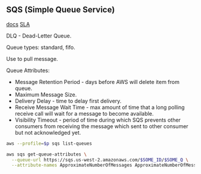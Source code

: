 SQS (Simple Queue Service)
-

[docs](https://docs.aws.amazon.com/sqs/index.html)
[SLA](https://aws.amazon.com/messaging/sla/)

DLQ - Dead-Letter Queue.

Queue types: standard, fifo.

Use to pull message.

Queue Attributes:
* Message Retention Period - days before AWS will delete item from queue.
* Maximum Message Size.
* Delivery Delay - time to delay first delivery.
* Receive Message Wait Time - max amount of time
  that a long polling receive call will wait for a message to become available.
* Visibility Timeout - period of time during which SQS prevents other consumers
  from receiving the message which sent to other consumer but not acknowledged yet.

````sh
aws --profile=$p sqs list-queues

aws sqs get-queue-attributes \
  --queue-url https://sqs.us-west-2.amazonaws.com/$SOME_ID/$SOME_Q \
  --attribute-names ApproximateNumberOfMessages ApproximateNumberOfMessagesDelayed ApproximateNumberOfMessagesNotVisible
  
````
